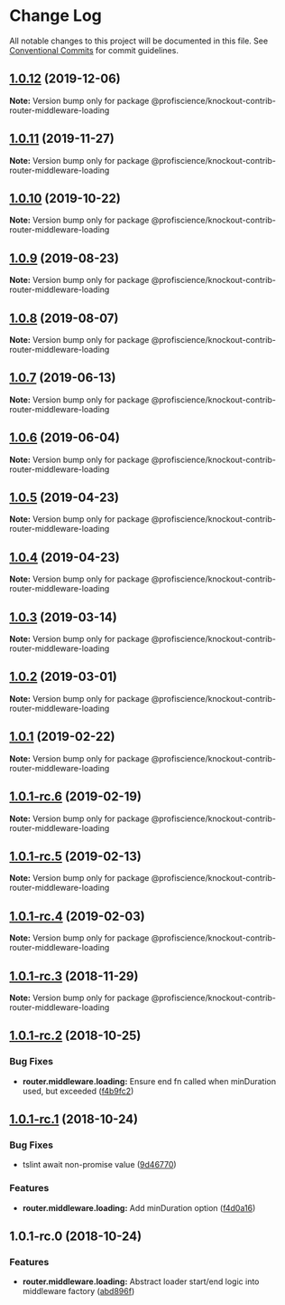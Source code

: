 # Change Log

All notable changes to this project will be documented in this file.
See [Conventional Commits](https://conventionalcommits.org) for commit guidelines.

## [1.0.12](https://github.com/Profiscience/knockout-contrib/compare/@profiscience/knockout-contrib-router-middleware-loading@1.0.11...@profiscience/knockout-contrib-router-middleware-loading@1.0.12) (2019-12-06)

**Note:** Version bump only for package @profiscience/knockout-contrib-router-middleware-loading





## [1.0.11](https://github.com/Profiscience/knockout-contrib/compare/@profiscience/knockout-contrib-router-middleware-loading@1.0.10...@profiscience/knockout-contrib-router-middleware-loading@1.0.11) (2019-11-27)

**Note:** Version bump only for package @profiscience/knockout-contrib-router-middleware-loading





## [1.0.10](https://github.com/Profiscience/knockout-contrib/compare/@profiscience/knockout-contrib-router-middleware-loading@1.0.9...@profiscience/knockout-contrib-router-middleware-loading@1.0.10) (2019-10-22)

**Note:** Version bump only for package @profiscience/knockout-contrib-router-middleware-loading





## [1.0.9](https://github.com/Profiscience/knockout-contrib/compare/@profiscience/knockout-contrib-router-middleware-loading@1.0.8...@profiscience/knockout-contrib-router-middleware-loading@1.0.9) (2019-08-23)

**Note:** Version bump only for package @profiscience/knockout-contrib-router-middleware-loading





## [1.0.8](https://github.com/Profiscience/knockout-contrib/compare/@profiscience/knockout-contrib-router-middleware-loading@1.0.7...@profiscience/knockout-contrib-router-middleware-loading@1.0.8) (2019-08-07)

**Note:** Version bump only for package @profiscience/knockout-contrib-router-middleware-loading

## [1.0.7](https://github.com/Profiscience/knockout-contrib/compare/@profiscience/knockout-contrib-router-middleware-loading@1.0.6...@profiscience/knockout-contrib-router-middleware-loading@1.0.7) (2019-06-13)

**Note:** Version bump only for package @profiscience/knockout-contrib-router-middleware-loading

## [1.0.6](https://github.com/Profiscience/knockout-contrib/compare/@profiscience/knockout-contrib-router-middleware-loading@1.0.5...@profiscience/knockout-contrib-router-middleware-loading@1.0.6) (2019-06-04)

**Note:** Version bump only for package @profiscience/knockout-contrib-router-middleware-loading

## [1.0.5](https://github.com/Profiscience/knockout-contrib/compare/@profiscience/knockout-contrib-router-middleware-loading@1.0.4...@profiscience/knockout-contrib-router-middleware-loading@1.0.5) (2019-04-23)

**Note:** Version bump only for package @profiscience/knockout-contrib-router-middleware-loading

## [1.0.4](https://github.com/Profiscience/knockout-contrib/compare/@profiscience/knockout-contrib-router-middleware-loading@1.0.3...@profiscience/knockout-contrib-router-middleware-loading@1.0.4) (2019-04-23)

**Note:** Version bump only for package @profiscience/knockout-contrib-router-middleware-loading

## [1.0.3](https://github.com/Profiscience/knockout-contrib/compare/@profiscience/knockout-contrib-router-middleware-loading@1.0.2...@profiscience/knockout-contrib-router-middleware-loading@1.0.3) (2019-03-14)

**Note:** Version bump only for package @profiscience/knockout-contrib-router-middleware-loading

## [1.0.2](https://github.com/Profiscience/knockout-contrib/compare/@profiscience/knockout-contrib-router-middleware-loading@1.0.1...@profiscience/knockout-contrib-router-middleware-loading@1.0.2) (2019-03-01)

**Note:** Version bump only for package @profiscience/knockout-contrib-router-middleware-loading

## [1.0.1](https://github.com/Profiscience/knockout-contrib/compare/@profiscience/knockout-contrib-router-middleware-loading@1.0.1-rc.6...@profiscience/knockout-contrib-router-middleware-loading@1.0.1) (2019-02-22)

**Note:** Version bump only for package @profiscience/knockout-contrib-router-middleware-loading

## [1.0.1-rc.6](https://github.com/Profiscience/knockout-contrib/compare/@profiscience/knockout-contrib-router-middleware-loading@1.0.1-rc.5...@profiscience/knockout-contrib-router-middleware-loading@1.0.1-rc.6) (2019-02-19)

**Note:** Version bump only for package @profiscience/knockout-contrib-router-middleware-loading

## [1.0.1-rc.5](https://github.com/Profiscience/knockout-contrib/compare/@profiscience/knockout-contrib-router-middleware-loading@1.0.1-rc.4...@profiscience/knockout-contrib-router-middleware-loading@1.0.1-rc.5) (2019-02-13)

**Note:** Version bump only for package @profiscience/knockout-contrib-router-middleware-loading

## [1.0.1-rc.4](https://github.com/Profiscience/knockout-contrib/compare/@profiscience/knockout-contrib-router-middleware-loading@1.0.1-rc.3...@profiscience/knockout-contrib-router-middleware-loading@1.0.1-rc.4) (2019-02-03)

**Note:** Version bump only for package @profiscience/knockout-contrib-router-middleware-loading

## [1.0.1-rc.3](https://github.com/Profiscience/knockout-contrib/compare/@profiscience/knockout-contrib-router-middleware-loading@1.0.1-rc.2...@profiscience/knockout-contrib-router-middleware-loading@1.0.1-rc.3) (2018-11-29)

**Note:** Version bump only for package @profiscience/knockout-contrib-router-middleware-loading

## [1.0.1-rc.2](https://github.com/Profiscience/knockout-contrib/compare/@profiscience/knockout-contrib-router-middleware-loading@1.0.1-rc.1...@profiscience/knockout-contrib-router-middleware-loading@1.0.1-rc.2) (2018-10-25)

### Bug Fixes

- **router.middleware.loading:** Ensure end fn called when minDuration used, but exceeded ([f4b9fc2](https://github.com/Profiscience/knockout-contrib/commit/f4b9fc2))

## [1.0.1-rc.1](https://github.com/Profiscience/knockout-contrib/compare/@profiscience/knockout-contrib-router-middleware-loading@1.0.1-rc.0...@profiscience/knockout-contrib-router-middleware-loading@1.0.1-rc.1) (2018-10-24)

### Bug Fixes

- tslint await non-promise value ([9d46770](https://github.com/Profiscience/knockout-contrib/commit/9d46770))

### Features

- **router.middleware.loading:** Add minDuration option ([f4d0a16](https://github.com/Profiscience/knockout-contrib/commit/f4d0a16))

## 1.0.1-rc.0 (2018-10-24)

### Features

- **router.middleware.loading:** Abstract loader start/end logic into middleware factory ([abd896f](https://github.com/Profiscience/knockout-contrib/commit/abd896f))
